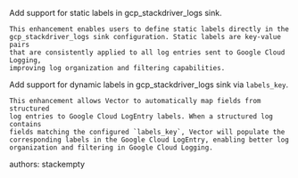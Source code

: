 Add support for static labels in gcp_stackdriver_logs sink.

    This enhancement enables users to define static labels directly in the
    gcp_stackdriver_logs sink configuration. Static labels are key-value pairs
    that are consistently applied to all log entries sent to Google Cloud Logging,
    improving log organization and filtering capabilities.


Add support for dynamic labels in gcp_stackdriver_logs sink via `labels_key`.

    This enhancement allows Vector to automatically map fields from structured
    log entries to Google Cloud LogEntry labels. When a structured log contains
    fields matching the configured `labels_key`, Vector will populate the
    corresponding labels in the Google Cloud LogEntry, enabling better log
    organization and filtering in Google Cloud Logging.

authors: stackempty
